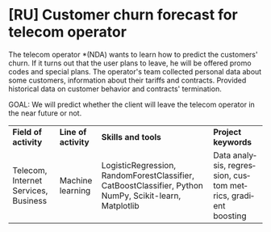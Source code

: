 # [RU] Customer churn forecast for telecom operator
The telecom operator *(NDA) wants to learn how to predict the customers' churn. If it turns out that the user plans to leave, he will be offered promo codes and special plans. The operator's team collected personal data about some customers, information about their tariffs and contracts. Provided historical data on customer behavior and contracts' termination.

GOAL:
We will predict whether the client will leave the telecom operator in the near future or not.

<table>
<tbody>
<tr>
<td><strong>Field of activity</strong></td>
<td><strong>Line of activity</strong></td>
<td><strong>Skills and tools</strong></td>
<td><strong>Project keywords</strong></td>
</tr>
<tr>
<td><span lang="en">Telecom, Internet Services, Business</span></td>
<td><span lang="en">Machine learning</span></td>
<td>LogisticRegression, RandomForestClassifier, CatBoostClassifier, Python NumPy, Scikit-learn, Matplotlib</td>
<td><span lang="en">Data analysis, regression, custom metrics, gradient boosting</span></td>
</tr>
</tbody>
</table>
